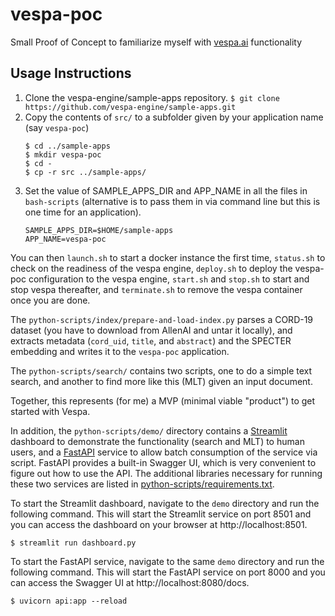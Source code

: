 # vespa-poc
Small Proof of Concept to familiarize myself with [vespa.ai](https://vespa.ai/) functionality

## Usage Instructions

1. Clone the vespa-engine/sample-apps repository.
   `$ git clone https://github.com/vespa-engine/sample-apps.git`
2. Copy the contents of `src/` to a subfolder given by your application name (say `vespa-poc`)
   ```
   $ cd ../sample-apps
   $ mkdir vespa-poc
   $ cd -
   $ cp -r src ../sample-apps/
   ```
3. Set the value of SAMPLE_APPS_DIR and APP_NAME in all the files in `bash-scripts` (alternative is to pass them in via command line but this is one time for an application).
   ```
   SAMPLE_APPS_DIR=$HOME/sample-apps
   APP_NAME=vespa-poc
   ```

You can then `launch.sh` to start a docker instance the first time, `status.sh` to check on the readiness of the vespa engine, `deploy.sh` to deploy the vespa-poc configuration to the vespa engine, `start.sh` and `stop.sh` to start and stop vespa thereafter, and `terminate.sh` to remove the vespa container once you are done.

The `python-scripts/index/prepare-and-load-index.py` parses a CORD-19 dataset (you have to download from AllenAI and untar it locally), and extracts metadata (`cord_uid`, `title`, and `abstract`) and the SPECTER embedding and writes it to the `vespa-poc` application.

The `python-scripts/search/` contains two scripts, one to do a simple text search, and another to find more like this (MLT) given an input document.

Together, this represents (for me) a MVP (minimal viable "product") to get started with Vespa.

In addition, the `python-scripts/demo/` directory contains a [Streamlit](https://www.streamlit.io/) dashboard to demonstrate the functionality (search and MLT) to human users, and a [FastAPI](https://fastapi.tiangolo.com/) service to allow batch consumption of the service via script. FastAPI provides a built-in Swagger UI, which is very convenient to figure out how to use the API. The additional libraries necessary for running these two services are listed in [python-scripts/requirements.txt](https://github.com/sujitpal/vespa-poc/blob/main/python-scripts/requirements.txt).

To start the Streamlit dashboard, navigate to the `demo` directory and run the following command. This will start the Streamlit service on port 8501 and you can access the dashboard on your browser at http://localhost:8501.

```
$ streamlit run dashboard.py
```

To start the FastAPI service, navigate to the same `demo` directory and run the following command. This will start the FastAPI service on port 8000 and you can access the Swagger UI at http://localhost:8080/docs.

```
$ uvicorn api:app --reload
```


